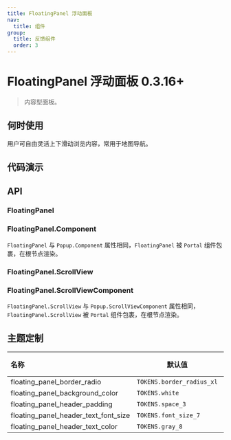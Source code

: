 ```yaml
---
title: FloatingPanel 浮动面板
nav:
  title: 组件
group:
  title: 反馈组件
  order: 3
---
```


# FloatingPanel 浮动面板 <Badge>0.3.16+</Badge>

> 内容型面板。

## 何时使用

用户可自由灵活上下滑动浏览内容，常用于地图导航。

## 代码演示

<code src="./__fixtures__/base.tsx"></code>
<code src="./__fixtures__/base2.tsx"></code>
<code src="./__fixtures__/scroll.tsx"></code>

## API

### FloatingPanel

### FloatingPanel.Component

`FloatingPanel` 与 `Popup.Component` 属性相同，`FloatingPanel` 被 `Portal` 组件包裹，在根节点渲染。

<!-- <API hideTitle src="./floating-panel.tsx"></API> -->

### FloatingPanel.ScrollView

### FloatingPanel.ScrollViewComponent

`FloatingPanel.ScrollView` 与 `Popup.ScrollViewComponent` 属性相同，`FloatingPanel.ScrollView` 被 `Portal` 组件包裹，在根节点渲染。

<!-- <API hideTitle src="./floating-panel-scroll-view.tsx"></API> -->

## 主题定制

| 名称                                 | 默认值                    | 描述 |
| :----------------------------------- | ------------------------- | ---- |
| floating_panel_border_radio          | `TOKENS.border_radius_xl` | -    |
| floating_panel_background_color      | `TOKENS.white`            | -    |
| floating_panel_header_padding        | `TOKENS.space_3`          | -    |
| floating_panel_header_text_font_size | `TOKENS.font_size_7`      | -    |
| floating_panel_header_text_color     | `TOKENS.gray_8`           | -    |
